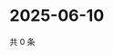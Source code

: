 # 2025-06-10

共 0 条

<!-- BEGIN ZHIHUQUESTIONS -->
<!-- 最后更新时间 Tue Jun 10 2025 21:27:59 GMT+0800 (China Standard Time) -->

<!-- END ZHIHUQUESTIONS -->
